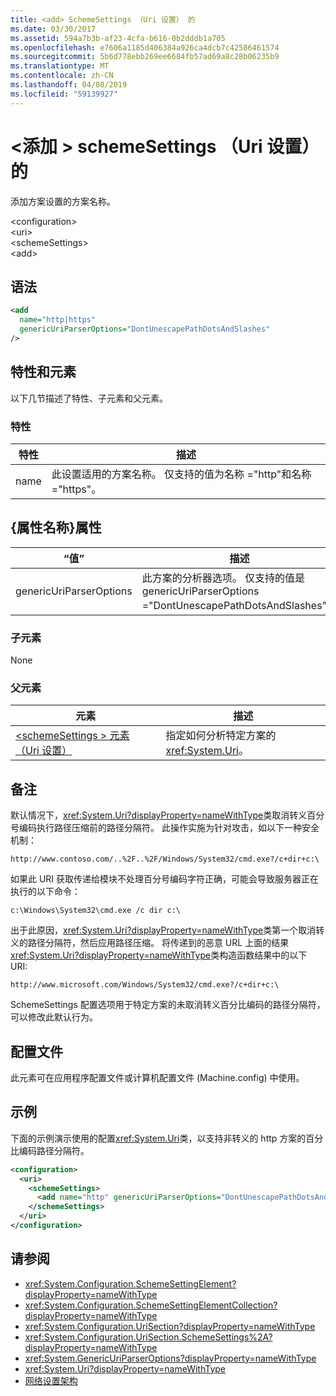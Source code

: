 ```yaml
---
title: <add> SchemeSettings （Uri 设置） 的
ms.date: 03/30/2017
ms.assetid: 594a7b3b-af23-4cfa-b616-0b2dddb1a705
ms.openlocfilehash: e7606a1185d406384a926ca4dcb7c42586461574
ms.sourcegitcommit: 5b6d778ebb269ee6684fb57ad69a8c28b06235b9
ms.translationtype: MT
ms.contentlocale: zh-CN
ms.lasthandoff: 04/08/2019
ms.locfileid: "59139927"
---
```

# <a name="add-element-for-schemesettings-uri-settings"></a>\<添加 > schemeSettings （Uri 设置） 的
添加方案设置的方案名称。  
  
 \<configuration>  
\<uri>  
\<schemeSettings>  
\<add>  
  
## <a name="syntax"></a>语法  
  
```xml  
<add
  name="http|https"
  genericUriParserOptions="DontUnescapePathDotsAndSlashes"
/>  
```  
  
## <a name="attributes-and-elements"></a>特性和元素  
 以下几节描述了特性、子元素和父元素。  
  
### <a name="attributes"></a>特性  
  
|特性|描述|  
|---------------|-----------------|  
|name|此设置适用的方案名称。 仅支持的值为名称 ="http"和名称 ="https"。|  
  
## <a name="attribute-name-attribute"></a>{属性名称}属性  
  
|“值”|描述|  
|-----------|-----------------|  
|genericUriParserOptions|此方案的分析器选项。 仅支持的值是 genericUriParserOptions ="DontUnescapePathDotsAndSlashes"。|  
  
### <a name="child-elements"></a>子元素  
 None  
  
### <a name="parent-elements"></a>父元素  
  
|元素|描述|  
|-------------|-----------------|  
|[\<schemeSettings > 元素 （Uri 设置）](../../../../../docs/framework/configure-apps/file-schema/network/schemesettings-element-uri-settings.md)|指定如何分析特定方案的 <xref:System.Uri>。|  
  
## <a name="remarks"></a>备注  
 默认情况下，<xref:System.Uri?displayProperty=nameWithType>类取消转义百分号编码执行路径压缩前的路径分隔符。 此操作实施为针对攻击，如以下一种安全机制：  
  
 `http://www.contoso.com/..%2F..%2F/Windows/System32/cmd.exe?/c+dir+c:\`  
  
 如果此 URI 获取传递给模块不处理百分号编码字符正确，可能会导致服务器正在执行的以下命令：  
  
 `c:\Windows\System32\cmd.exe /c dir c:\`  
  
 出于此原因，<xref:System.Uri?displayProperty=nameWithType>类第一个取消转义的路径分隔符，然后应用路径压缩。 将传递到的恶意 URL 上面的结果<xref:System.Uri?displayProperty=nameWithType>类构造函数结果中的以下 URI:  
  
 `http://www.microsoft.com/Windows/System32/cmd.exe?/c+dir+c:\`  
  
 SchemeSettings 配置选项用于特定方案的未取消转义百分比编码的路径分隔符，可以修改此默认行为。  
  
## <a name="configuration-files"></a>配置文件  
 此元素可在应用程序配置文件或计算机配置文件 (Machine.config) 中使用。  
  
## <a name="example"></a>示例  
 下面的示例演示使用的配置<xref:System.Uri>类，以支持非转义的 http 方案的百分比编码路径分隔符。  
  
```xml  
<configuration>  
  <uri>  
    <schemeSettings>  
      <add name="http" genericUriParserOptions="DontUnescapePathDotsAndSlashes"/>  
    </schemeSettings>  
  </uri>  
</configuration>  
```  
  
## <a name="see-also"></a>请参阅

- <xref:System.Configuration.SchemeSettingElement?displayProperty=nameWithType>
- <xref:System.Configuration.SchemeSettingElementCollection?displayProperty=nameWithType>
- <xref:System.Configuration.UriSection?displayProperty=nameWithType>
- <xref:System.Configuration.UriSection.SchemeSettings%2A?displayProperty=nameWithType>
- <xref:System.GenericUriParserOptions?displayProperty=nameWithType>
- <xref:System.Uri?displayProperty=nameWithType>
- [网络设置架构](../../../../../docs/framework/configure-apps/file-schema/network/index.md)
